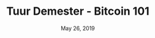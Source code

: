 ---
layout: page
title: Tuur Demester - Bitcoin 101
podcast: TIP
episode: 244
hosts: Preston Pysh and Stig Brodersen
date: May 26, 2019
guest: Tuur Demester
lesson: 11
link: https://www.theinvestorspodcast.com/episodes/tip244-bitcoin-101-tuur-demeester/
---